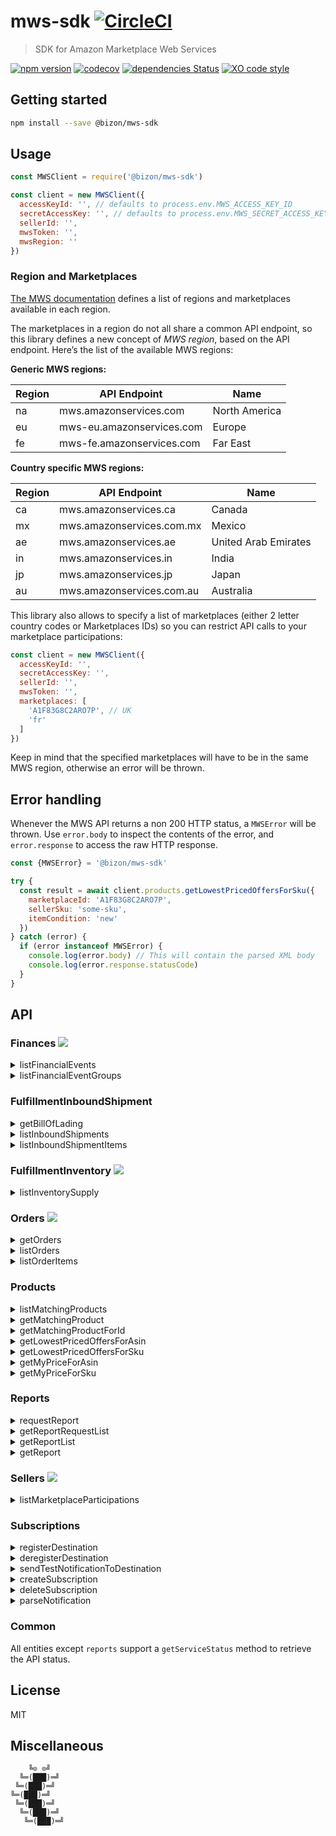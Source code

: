 # mws-sdk [![CircleCI](https://circleci.com/gh/bizon/mws-sdk.svg?style=svg)](https://circleci.com/gh/bizon/mws-sdk)

> SDK for Amazon Marketplace Web Services

[![npm version](https://badgen.net/npm/v/@bizon/mws-sdk)](https://www.npmjs.com/package/@bizon/mws-sdk)
[![codecov](https://badgen.net/codecov/c/github/bizon/mws-sdk)](https://codecov.io/gh/bizon/mws-sdk)
[![dependencies Status](https://badgen.net/david/dep/bizon/mws-sdk)](https://david-dm.org/bizon/mws-sdk)
[![XO code style](https://badgen.net/badge/code%20style/XO/cyan)](https://github.com/xojs/xo)

## Getting started

```bash
npm install --save @bizon/mws-sdk
```

## Usage

```js
const MWSClient = require('@bizon/mws-sdk')

const client = new MWSClient({
  accessKeyId: '', // defaults to process.env.MWS_ACCESS_KEY_ID
  secretAccessKey: '', // defaults to process.env.MWS_SECRET_ACCESS_KEY
  sellerId: '',
  mwsToken: '',
  mwsRegion: ''
})
```

### Region and Marketplaces

[The MWS documentation](https://github.com/bizon/mws-api-doc/blob/master/doc/en_FR/dev_guide/DG_Endpoints.md) defines a list of regions and marketplaces available in each region.

The marketplaces in a region do not all share a common API endpoint, so this library defines a new concept of *MWS region*, based on the API endpoint. Here’s the list of the available MWS regions:

**Generic MWS regions:**

Region | API Endpoint | Name
-------|--------------|-----
na | mws.amazonservices.com | North America
eu | mws-eu.amazonservices.com | Europe
fe | mws-fe.amazonservices.com | Far East

**Country specific MWS regions:**

Region | API Endpoint | Name
-------|--------------|-----
ca | mws.amazonservices.ca | Canada
mx | mws.amazonservices.com.mx | Mexico
ae | mws.amazonservices.ae | United Arab Emirates
in | mws.amazonservices.in | India
jp | mws.amazonservices.jp | Japan
au | mws.amazonservices.com.au | Australia

This library also allows to specify a list of marketplaces (either 2 letter country codes or Marketplaces IDs) so you can restrict API calls to your marketplace participations:

```js
const client = new MWSClient({
  accessKeyId: '',
  secretAccessKey: '',
  sellerId: '',
  mwsToken: '',
  marketplaces: [
    'A1F83G8C2ARO7P', // UK
    'fr'
  ]
})
```

Keep in mind that the specified marketplaces will have to be in the same MWS region, otherwise an error will be thrown.

## Error handling

Whenever the MWS API returns a non 200 HTTP status, a `MWSError` will be thrown. Use `error.body` to inspect the contents of the error, and `error.response` to access the raw HTTP response.

```js
const {MWSError} = '@bizon/mws-sdk'

try {
  const result = await client.products.getLowestPricedOffersForSku({
    marketplaceId: 'A1F83G8C2ARO7P',
    sellerSku: 'some-sku',
    itemCondition: 'new'
  })
} catch (error) {
  if (error instanceof MWSError) {
    console.log(error.body) // This will contain the parsed XML body
    console.log(error.response.statusCode)
  }
}
```

## API

### Finances ![](https://badgen.net/badge/status/complete?label&color=green)

<details>
  <summary>listFinancialEvents</summary>

  ```js
  const result = await client.finances.listFinancialEvents({
    // Options
  })
  ```

  Options:

  Name | Type | Default
  -----|------|--------
  maxResultsPerPage | `Number` | `100`
  amazonOrderId | `String` |
  financialEventGroupId | `String` |
  postedAfter | `Date` |
  postedBefore | `Date` |
  nextToken | `String` |
</details>

<details>
  <summary>listFinancialEventGroups</summary>

  ```js
  const result = await client.finances.listFinancialEventGroups({
    // Options
  })
  ```

  Options:

  Name | Type | Default
  -----|------|--------
  maxResultsPerPage | `Number` | `100`
  financialEventGroupStartedAfter | `Date` |
  financialEventGroupStartedBefore | `Date` |
  nextToken | `String` |
</details>

### FulfillmentInboundShipment

<details>
  <summary>getBillOfLading</summary>

  ```js
  const result = await client.fulfillmentInboundShipment.getBillOfLading({
    // Options
  })
  ```

  Options:

  Name | Type | Default
  -----|------|--------
  shipmentId | `String` |
</details>

<details>
  <summary>listInboundShipments</summary>

  ```js
  const result = await client.fulfillmentInboundShipment.listInboundShipments({
    // Options
  })
  ```

  Options:

  Name | Type | Default
  -----|------|--------
  shipmentStatusList | `Array<String>` |
  shipmentIdList | `Array<String>` |
  lastUpdatedAfter | `Date` |
  lastUpdatedBefore | `Date` |
  nextToken | `String` |
</details>

<details>
  <summary>listInboundShipmentItems</summary>

  ```js
  const result = await client.fulfillmentInboundShipment.listInboundShipmentItems({
    // Options
  })
  ```

  Options:

  Name | Type | Default
  -----|------|--------
  shipmentId | `Array<String>` |
  lastUpdatedAfter | `Date` |
  lastUpdatedBefore | `Date` |
  nextToken | `String` |
</details>


### FulfillmentInventory ![](https://badgen.net/badge/status/complete?label&color=green)

<details>
  <summary>listInventorySupply</summary>

  ```js
  const result = await client.fulfillmentInventory.listInventorySupply({
    // Options
  })
  ```

  Options:

  Name | Type | Default
  -----|------|--------
  sellerSkus | `Array<String>` |
  queryStartDateTime | `Date` |
  responseGroup | `String` |
  marketplaceId | `String` |
  nextToken | `String` |
</details>


### Orders ![](https://badgen.net/badge/status/complete?label&color=green)

<details>
  <summary>getOrders</summary>

  ```js
  const result = await client.orders.getOrders({
    // Options
  })
  ```

  Options:

  Name | Type | Default
  -----|------|--------
  amazonOrderIds | `Array<String>` |
</details>

<details>
  <summary>listOrders</summary>

  ```js
  const result = await client.orders.listOrders({
    // Options
  })
  ```

  Options:

  Name | Type | Default
  -----|------|--------
  createdAfter | `Date` |
  createdBefore | `Date` |
  lastUpdatedAfter | `Date` |
  lastUpdatedBefore | `Date` |
  orderStatus | `String` |
  marketplaceId | `Array<String>` | Selected region’s marketplaces
  fulfillmentChannel | `String` |
  paymentMethod | `String` |
  buyerEmail | `String` |
  sellerOrderId | `String` |
  maxResultsPerPage | `Number` | `100`
  tfmShipmentStatus | `String` |
  nextToken | `String` |
</details>

<details>
  <summary>listOrderItems</summary>

  ```js
  const result = await client.orders.listOrderItems({
    // Options
  })
  ```

  Options:

  Name | Type | Default
  -----|------|--------
  amazonOrderId | `String` |
  nextToken | `String` |
</details>

### Products

<details>
  <summary>listMatchingProducts</summary>

  ```js
  const result = await client.products.listMatchingProducts({
    // Options
  })
  ```

  Options:

  Name | Type | Default
  -----|------|--------
  marketplaceId | `String` |
  query | `String` |
  queryContextId | `String` |
</details>

<details>
  <summary>getMatchingProduct</summary>

  ```js
  const result = await client.products.getMatchingProduct({
    // Options
  })
  ```

  Options:

  Name | Type | Default
  -----|------|--------
  marketplaceId | `String` |
  asinList | `Array<String>` |
</details>

<details>
  <summary>getMatchingProductForId</summary>

  ```js
  const result = await client.products.getMatchingProductForId({
    // Options
  })
  ```

  Options:

  Name | Type | Default
  -----|------|--------
  marketplaceId | `String` |
  idType | `String` |
  idList | `Array<String>` |
</details>

<details>
  <summary>getLowestPricedOffersForAsin</summary>

  ```js
  const result = await client.products.getLowestPricedOffersForAsin({
    // Options
  })
  ```

  Options:

  Name | Type | Default
  -----|------|--------
  marketplaceId | `String` |
  asin | `String` |
  itemCondition | `String` |
</details>

<details>
  <summary>getLowestPricedOffersForSku</summary>

  ```js
  const result = await client.products.getLowestPricedOffersForSku({
    // Options
  })
  ```

  Options:

  Name | Type | Default
  -----|------|--------
  marketplaceId | `String` |
  sellerSku | `String` |
  itemCondition | `String` |
</details>

<details>
  <summary>getMyPriceForAsin</summary>

  ```js
  const result = await client.products.getMyPriceForAsin({
    // Options
  })
  ```

  Options:

  Name | Type | Default
  -----|------|--------
  marketplaceId | `String` |
  asinList | `Array<String>` |
  itemCondition | `String` |
</details>

<details>
  <summary>getMyPriceForSku</summary>

  ```js
  const result = await client.products.getMyPriceForSku({
    // Options
  })
  ```

  Options:

  Name | Type | Default
  -----|------|--------
  marketplaceId | `String` |
  sellerSkuList | `Array<String>` |
  itemCondition | `String` |
</details>

### Reports

<details>
  <summary>requestReport</summary>

  ```js
  const result = await client.reports.requestReport({
    // Options
  })
  ```

  Options:

  Name | Type | Default
  -----|------|--------
  reportType | `String` |
  startDate | `Date` |
  endDate | `Date` |
  marketplaces | `Array<String>` |
  reportOptions | `String` |
</details>

<details>
  <summary>getReportRequestList</summary>

  ```js
  const result = await client.reports.getReportRequestList({
    // Options
  })
  ```

  Options:

  Name | Type | Default
  -----|------|--------
  reportRequestIdList | `Array<String>` |
  reportTypeList | `Array<String>` |
  reportProcessingStatusList | `Array<String>` |
  maxCount | `Number` | `100`
  requestedFromDate | `Date` |
  requestedToDate | `Date` |
  nextToken | `String` |
</details>

<details>
  <summary>getReportList</summary>

  ```js
  const result = await client.reports.getReportList({
    // Options
  })
  ```

  Options:

  Name | Type | Default
  -----|------|--------
  maxCount | `Number` | `100`
  reportTypeList | `Array<String>` |
  acknowledged | `Boolean`
  reportRequestIdList | `Array<String>` |
  availableFromDate | `Date` |
  availableToDate | `Date` |
  nextToken | `String` |
</details>

<details>
  <summary>getReport</summary>

  ```js
  const result = await client.reports.getReport({
    // Options
  })
  ```

  Options:

  Name | Type | Default
  -----|------|--------
  reportId | `String` |
  format | `Enum[raw, base64]`
</details>

### Sellers ![](https://badgen.net/badge/status/complete?label&color=green)

<details>
  <summary>listMarketplaceParticipations</summary>

  ```js
  const result = await client.sellers.listMarketplaceParticipations({
    // Options
  })
  ```

  Options:

  Name | Type | Default
  -----|------|--------
  nextToken | `String` |
</details>

### Subscriptions

<details>
  <summary>registerDestination</summary>

  ```js
  const result = await client.subscriptions.registerDestination({
    // Options
  })
  ```

  Options:

  Name | Type | Default
  -----|------|--------
  marketplaceId | `String` |
  sqsQueueUrl | `String` |
</details>

<details>
  <summary>deregisterDestination</summary>

  ```js
  const result = await client.subscriptions.deregisterDestination({
    // Options
  })
  ```

  Options:

  Name | Type | Default
  -----|------|--------
  marketplaceId | `String` |
  sqsQueueUrl | `String` |
</details>

<details>
  <summary>sendTestNotificationToDestination</summary>

  ```js
  const result = await client.subscriptions.sendTestNotificationToDestination({
    // Options
  })
  ```

  Options:

  Name | Type | Default
  -----|------|--------
  marketplaceId | `String` |
  sqsQueueUrl | `String` |
</details>

<details>
  <summary>createSubscription</summary>

  ```js
  const result = await client.subscriptions.createSubscription({
    // Options
  })
  ```

  Options:

  Name | Type | Default
  -----|------|--------
  marketplaceId | `String` |
  sqsQueueUrl | `String` |
  isEnabled | `Boolean` | `true`
  notificationType | `String` |
</details>

<details>
  <summary>deleteSubscription</summary>

  ```js
  const result = await client.subscriptions.deleteSubscription({
    // Options
  })
  ```

  Options:

  Name | Type | Default
  -----|------|--------
  marketplaceId | `String` |
  sqsQueueUrl | `String` |
  notificationType | `String` |
</details>

<details>
  <summary>parseNotification</summary>

  ```js
  const result = await client.subscriptions.parseNotification('<any-xml />')
  ```

  Options: Takes an XML string.
  The following notifications are supported:

  - `Test`
  - `AnyOfferChanged`
  - `FeedProcessingFinished`
  - `ReportProcessingFinished`
</details>


### Common

All entities except `reports` support a `getServiceStatus` method to retrieve the API status.

## License

MIT

## Miscellaneous

```
    ╚⊙ ⊙╝
  ╚═(███)═╝
 ╚═(███)═╝
╚═(███)═╝
 ╚═(███)═╝
  ╚═(███)═╝
   ╚═(███)═╝
```
